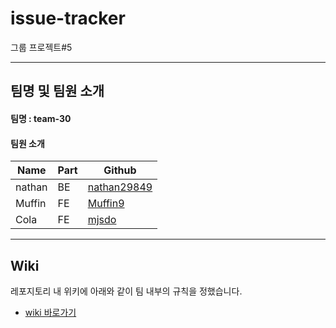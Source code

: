 # issue-tracker
그룹 프로젝트#5

---
## 팀명 및 팀원 소개

#### 팀명 : team-30

#### 팀원 소개

|Name|Part|Github|
|--|--|--|
|nathan|BE|[nathan29849](https://github.com/nathan29849)|
|Muffin|FE|[Muffin9](https://github.com/Muffin9)|
|Cola|FE|[mjsdo](https://github.com/mjsdo)|

---

## Wiki

레포지토리 내 위키에 아래와 같이 팀 내부의 규칙을 정했습니다.

- [wiki 바로가기](https://github.com/nathan29849/issue-tracker/wiki)

